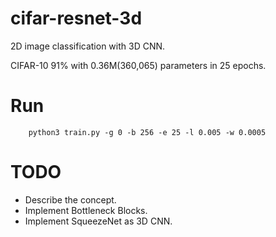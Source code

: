 # cifar-resnet-3d
2D image classification with 3D CNN.

CIFAR-10 91% with 0.36M(360,065) parameters in 25 epochs.

# Run
        python3 train.py -g 0 -b 256 -e 25 -l 0.005 -w 0.0005

# TODO
- Describe the concept.
- Implement Bottleneck Blocks.
- Implement SqueezeNet as 3D CNN.
